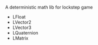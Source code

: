 A deterministic math lib for lockstep game

- LFloat
- LVector2
- LVector3 
- LQuaternion
- LMatrix
